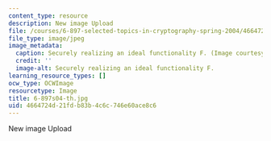 ```yaml
---
content_type: resource
description: New image Upload
file: /courses/6-897-selected-topics-in-cryptography-spring-2004/4664724d21fdb83b4c6c746e60ace8c6_6-897s04-th.jpg
file_type: image/jpeg
image_metadata:
  caption: Securely realizing an ideal functionality F. (Image courtesy of Brett Paci.)
  credit: ''
  image-alt: Securely realizing an ideal functionality F.
learning_resource_types: []
ocw_type: OCWImage
resourcetype: Image
title: 6-897s04-th.jpg
uid: 4664724d-21fd-b83b-4c6c-746e60ace8c6
---
```

New image Upload

